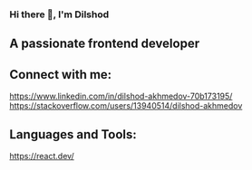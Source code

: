 ### Hi there 👋, I'm Dilshod 
## A passionate frontend developer

<!--
**Hamburger09/Hamburger09** is a ✨ _special_ ✨ repository because its `README.md` (this file) appears on your GitHub profile.

Here are some ideas to get you started:

- 🔭 I’m currently working on Webline Digital Agency
- 🌱 I’m currently learning Design Patterns and Backend Development
- 👯 I’m looking to collaborate on ...
- 🤔 I’m looking for help with Design Patterns
- 💬 Ask me about JavaScript
- 📫 How to reach me: akhmedov.20092004@gmail.com
- ⚡ Fun fact: I can solve a Rubik's cube in under 12 seconds
-->
## Connect with me:
https://www.linkedin.com/in/dilshod-akhmedov-70b173195/
https://stackoverflow.com/users/13940514/dilshod-akhmedov

## Languages and Tools:
https://react.dev/
